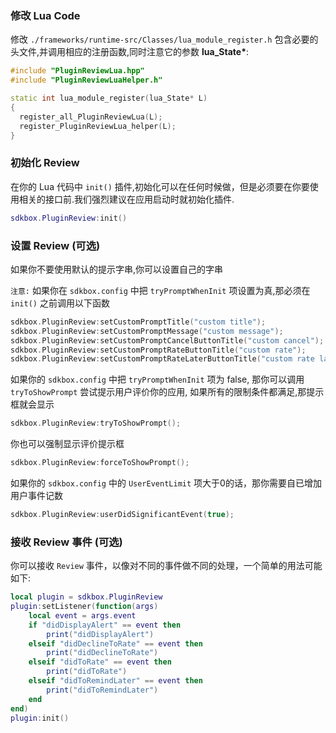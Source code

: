 ### 修改 Lua Code
修改 `./frameworks/runtime-src/Classes/lua_module_register.h` 包含必要的头文件,并调用相应的注册函数,同时注意它的参数 __lua_State*__:
```cpp
#include "PluginReviewLua.hpp"
#include "PluginReviewLuaHelper.h"
```
```cpp
static int lua_module_register(lua_State* L)
{
  register_all_PluginReviewLua(L);
  register_PluginReviewLua_helper(L);
}
```

### 初始化 Review
在你的 Lua 代码中 `init()` 插件,初始化可以在任何时候做，但是必须要在你要使用相关的接口前.我们强烈建议在应用启动时就初始化插件.
```lua
sdkbox.PluginReview:init()
```

### 设置 Review (可选)
如果你不要使用默认的提示字串,你可以设置自己的字串

`注意:` 如果你在 `sdkbox.config` 中把 `tryPromptWhenInit` 项设置为真,那必须在 `init()` 之前调用以下函数
```cpp
sdkbox.PluginReview:setCustomPromptTitle("custom title");
sdkbox.PluginReview:setCustomPromptMessage("custom message");
sdkbox.PluginReview:setCustomPromptCancelButtonTitle("custom cancel");
sdkbox.PluginReview:setCustomPromptRateButtonTitle("custom rate");
sdkbox.PluginReview:setCustomPromptRateLaterButtonTitle("custom rate later");
```

如果你的 `sdkbox.config` 中把 `tryPromptWhenInit` 项为 false, 那你可以调用 `tryToShowPrompt` 尝试提示用户评价你的应用,
如果所有的限制条件都满足,那提示框就会显示
```cpp
sdkbox.PluginReview:tryToShowPrompt();
```

你也可以强制显示评价提示框
```cpp
sdkbox.PluginReview:forceToShowPrompt();
```

如果你的 `sdkbox.config` 中的 `UserEventLimit` 项大于0的话，那你需要自已增加用户事件记数
```cpp
sdkbox.PluginReview:userDidSignificantEvent(true);
```

### 接收 Review 事件 (可选)
你可以接收 `Review` 事件，以像对不同的事件做不同的处理，一个简单的用法可能如下:
```lua
local plugin = sdkbox.PluginReview
plugin:setListener(function(args)
    local event = args.event
    if "didDisplayAlert" == event then
        print("didDisplayAlert")
    elseif "didDeclineToRate" == event then
        print("didDeclineToRate")
    elseif "didToRate" == event then
        print("didToRate")
    elseif "didToRemindLater" == event then
        print("didToRemindLater")
    end
end)
plugin:init()
```
